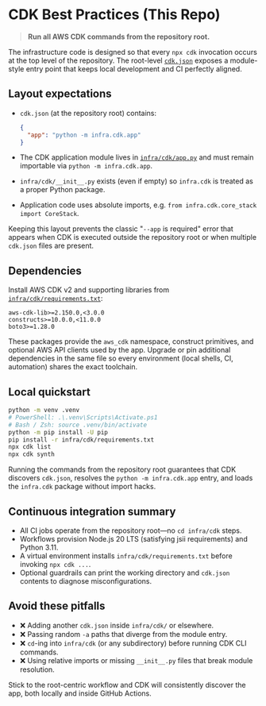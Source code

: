 # CDK Best Practices (This Repo)

> **Run all AWS CDK commands from the repository root.**

The infrastructure code is designed so that every `npx cdk` invocation occurs at the top level of the repository. The root-level [`cdk.json`](../../cdk.json) exposes a module-style entry point that keeps local development and CI perfectly aligned.

## Layout expectations

- `cdk.json` (at the repository root) contains:

  ```json
  {
    "app": "python -m infra.cdk.app"
  }
  ```
- The CDK application module lives in [`infra/cdk/app.py`](../../infra/cdk/app.py) and must remain importable via `python -m infra.cdk.app`.
- `infra/cdk/__init__.py` exists (even if empty) so `infra.cdk` is treated as a proper Python package.
- Application code uses absolute imports, e.g. `from infra.cdk.core_stack import CoreStack`.

Keeping this layout prevents the classic "`--app` is required" error that appears when CDK is executed outside the repository root or when multiple `cdk.json` files are present.

## Dependencies

Install AWS CDK v2 and supporting libraries from [`infra/cdk/requirements.txt`](../../infra/cdk/requirements.txt):

```text
aws-cdk-lib>=2.150.0,<3.0.0
constructs>=10.0.0,<11.0.0
boto3>=1.28.0
```

These packages provide the `aws_cdk` namespace, construct primitives, and optional AWS API clients used by the app. Upgrade or pin additional dependencies in the same file so every environment (local shells, CI, automation) shares the exact toolchain.

## Local quickstart

```bash
python -m venv .venv
# PowerShell: .\.venv\Scripts\Activate.ps1
# Bash / Zsh: source .venv/bin/activate
python -m pip install -U pip
pip install -r infra/cdk/requirements.txt
npx cdk list
npx cdk synth
```

Running the commands from the repository root guarantees that CDK discovers `cdk.json`, resolves the `python -m infra.cdk.app` entry, and loads the `infra.cdk` package without import hacks.

## Continuous integration summary

- All CI jobs operate from the repository root—no `cd infra/cdk` steps.
- Workflows provision Node.js 20 LTS (satisfying jsii requirements) and Python 3.11.
- A virtual environment installs `infra/cdk/requirements.txt` before invoking `npx cdk ...`.
- Optional guardrails can print the working directory and `cdk.json` contents to diagnose misconfigurations.

## Avoid these pitfalls

- ❌ Adding another `cdk.json` inside `infra/cdk/` or elsewhere.
- ❌ Passing random `-a` paths that diverge from the module entry.
- ❌ `cd`-ing into `infra/cdk` (or any subdirectory) before running CDK CLI commands.
- ❌ Using relative imports or missing `__init__.py` files that break module resolution.

Stick to the root-centric workflow and CDK will consistently discover the app, both locally and inside GitHub Actions.
